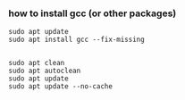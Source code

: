 ### how to install gcc (or other packages)

    sudo apt update
    sudo apt install gcc --fix-missing
    
    
    sudo apt clean
    sudo apt autoclean
    sudo apt update
    sudo apt update --no-cache
    
    
    
